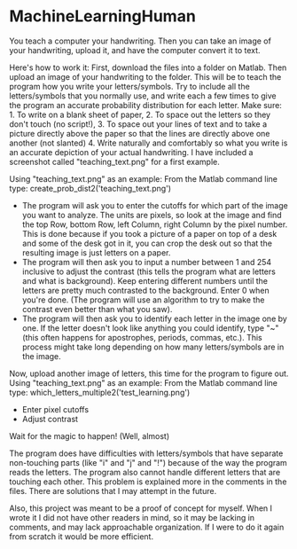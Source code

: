 # MachineLearningHuman
You teach a computer your handwriting. Then you can take an image of your handwriting, upload it, and have the computer convert it to text.

Here's how to work it: First, download the files into a folder on Matlab. Then upload an image of your handwriting to the folder. This will be to teach the program how you write your letters/symbols. Try to include all the letters/symbols that you normally use, and write each a few times to give the program an accurate probability distribution for each letter. Make sure: 1. To write on a blank sheet of paper, 2. To space out the letters so they don't touch (no script!), 3. To space out your lines of text and to take a picture directly above the paper so that the lines are directly above one another (not slanted) 4. Write naturally and comfortably so what you write is an accurate depiction of your actual handwriting. I have included a screenshot called "teaching_text.png" for a first example.

Using "teaching_text.png" as an example:
From the Matlab command line type: create_prob_dist2('teaching_text.png')
- The program will ask you to enter the cutoffs for which part of the image you want to analyze. The units are pixels, so look at the image and find the top Row, bottom Row, left Column, right Column by the pixel number. This is done because if you took a picture of a paper on top of a desk and some of the desk got in it, you can crop the desk out so that the resulting image is just letters on a paper.
- The program will then ask you to input a number between 1 and 254 inclusive to adjust the contrast (this tells the program what are letters and what is background). Keep entering different numbers until the letters are pretty much contrasted to the background. Enter 0 when you're done. (The program will use an algorithm to try to make the contrast even better than what you saw).
- The program will then ask you to identify each letter in the image one by one. If the letter doesn't look like anything you could identify, type "~" (this often happens for apostrophes, periods, commas, etc.). This process might take long depending on how many letters/symbols are in the image.

Now, upload another image of letters, this time for the program to figure out. 
Using "teaching_text.png" as an example:
From the Matlab command line type: which_letters_multiple2('test_learning.png')
- Enter pixel cutoffs
- Adjust contrast

Wait for the magic to happen! (Well, almost)

The program does have difficulties with letters/symbols that have separate non-touching parts (like "i" and "j" and "!") because of the way the program reads the letters. The program also cannot handle different letters that are touching each other. This problem is explained more in the comments in the files. There are solutions that I may attempt in the future. 

Also, this project was meant to be a proof of concept for myself. When I wrote it I did not have other readers in mind, so it may be lacking in comments, and may lack approachable organization. If I were to do it again from scratch it would be more efficient. 

